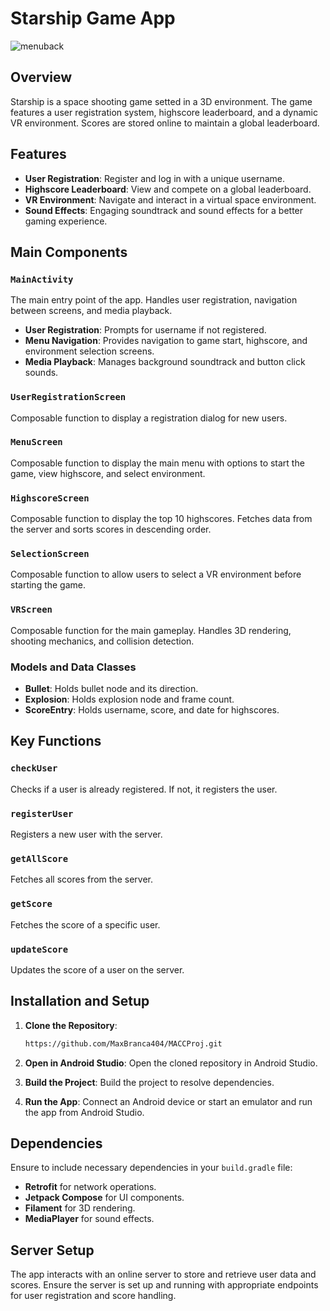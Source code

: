 # Starship Game App
![menuback](https://github.com/MaxBranca404/MACCProj/assets/130474803/5d62c1e0-438e-4c6e-847d-0fd42e95ba10)

## Overview

Starship is a space shooting game setted in a 3D environment. The game features a user registration system, highscore leaderboard, and a dynamic VR environment. Scores are stored online to maintain a global leaderboard.

## Features

- **User Registration**: Register and log in with a unique username.
- **Highscore Leaderboard**: View and compete on a global leaderboard.
- **VR Environment**: Navigate and interact in a virtual space environment.
- **Sound Effects**: Engaging soundtrack and sound effects for a better gaming experience.

## Main Components

### `MainActivity`

The main entry point of the app. Handles user registration, navigation between screens, and media playback.

- **User Registration**: Prompts for username if not registered.
- **Menu Navigation**: Provides navigation to game start, highscore, and environment selection screens.
- **Media Playback**: Manages background soundtrack and button click sounds.

### `UserRegistrationScreen`

Composable function to display a registration dialog for new users.

### `MenuScreen`

Composable function to display the main menu with options to start the game, view highscore, and select environment.

### `HighscoreScreen`

Composable function to display the top 10 highscores. Fetches data from the server and sorts scores in descending order.

### `SelectionScreen`

Composable function to allow users to select a VR environment before starting the game.

### `VRScreen`

Composable function for the main gameplay. Handles 3D rendering, shooting mechanics, and collision detection.

### Models and Data Classes

- **Bullet**: Holds bullet node and its direction.
- **Explosion**: Holds explosion node and frame count.
- **ScoreEntry**: Holds username, score, and date for highscores.

## Key Functions

### `checkUser`

Checks if a user is already registered. If not, it registers the user.

### `registerUser`

Registers a new user with the server.

### `getAllScore`

Fetches all scores from the server.

### `getScore`

Fetches the score of a specific user.

### `updateScore`

Updates the score of a user on the server.

## Installation and Setup

1. **Clone the Repository**:
    ```sh
    https://github.com/MaxBranca404/MACCProj.git
    ```

2. **Open in Android Studio**:
    Open the cloned repository in Android Studio.

3. **Build the Project**:
    Build the project to resolve dependencies.

4. **Run the App**:
    Connect an Android device or start an emulator and run the app from Android Studio.

## Dependencies

Ensure to include necessary dependencies in your `build.gradle` file:
- **Retrofit** for network operations.
- **Jetpack Compose** for UI components.
- **Filament** for 3D rendering.
- **MediaPlayer** for sound effects.

## Server Setup

The app interacts with an online server to store and retrieve user data and scores. Ensure the server is set up and running with appropriate endpoints for user registration and score handling.
